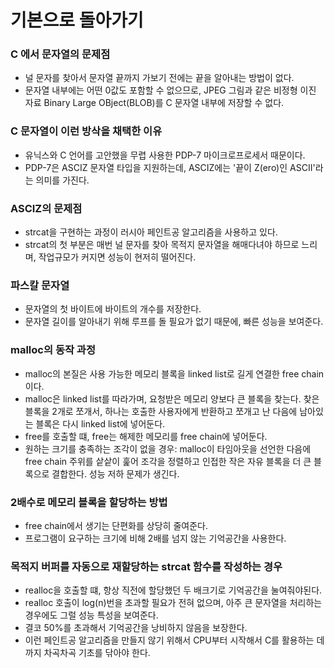 # 기본으로 돌아가기

### C 에서 문자열의 문제점

- 널 문자를 찾아서 문자열 끝까지 가보기 전에는 끝을 알아내는 방법이 없다.
- 문자열 내부에는 어떤 0값도 포함할 수 없으므로, JPEG 그림과 같은 비정형 이진 자료 Binary Large OBject(BLOB)를 C 문자열 내부에 저장할 수 없다.

### C 문자열이 이런 방삭을 채택한 이유

- 유닉스와 C 언어를 고안했을 무렵 사용한 PDP-7 마이크로프로세서 때문이다.
- PDP-7은 ASCIZ 문자열 타입을 지원하는데, ASCIZ에는 '끝이 Z(ero)인 ASCII'라는 의미를 가진다. 

### ASCIZ의 문제점

- strcat을 구현하는 과정이 러시아 페인트공 알고리즘을 사용하고 있다.
- strcat의 첫 부분은 매번 널 문자를 찾아 목적지 문자열을 해매다녀야 하므로 느리며, 작업규모가 커지면 성능이 현저히 떨어진다.

### 파스칼 문자열

- 문자열의 첫 바이트에 바이트의 개수를 저장한다.
- 문자열 길이를 알아내기 위해 루프를 돌 필요가 없기 때문에, 빠른 성능을 보여준다.

### malloc의 동작 과정

- malloc의 본질은 사용 가능한 메모리 블록을 linked list로 길게 연결한 free chain이다.
- malloc은 linked list를 따라가며, 요청받은 메모리 양보다 큰 블록을 찾는다. 찾은 블록을 2개로 쪼개서, 하나는 호출한 사용자에게 반환하고 쪼개고 난 다음에 남아있는 블록은 다시 linked list에 넣어둔다.
- free를 호출할 떄, free는 해제한 메모리를 free chain에 넣어둔다.
- 원하는 크기를 충족하는 조각이 없을 경우: malloc이 타임아웃을 선언한 다음에 free chain 주위를 샅샅이 훑어 조각을 정렬하고 인접한 작은 자유 블록을 더 큰 블록으로 결합한다. 성능 저하 문제가 생긴다.

### 2배수로 메모리 블록을 할당하는 방법

- free chain에서 생기는 단편화를 상당히 줄여준다.
- 프로그램이 요구하는 크기에 비해 2배를 넘지 않는 기억공간을 사용한다.

### 목적지 버퍼를 자동으로 재할당하는 strcat  함수를 작성하는 경우

- realloc을 호출할 떄, 항상 직전에 할당했던 두 배크기로 기억공간을 눌여줘야된다.
- realloc 호출이 log(n)번을 초과할 필요가 전혀 없으며, 아주 큰 문자열을 처리하는 경우에도 그럴 성능 특성을 보여준다.
- 결코 50%를 초과해서 기억공간을 낭비하지 않음을 보장한다.
- 이런 페인트공 알고리즘을 만들지 않기 위해서 CPU부터 시작해서 C를 활용하는 데까지 차곡차곡 기초를 닦아야 한다. 